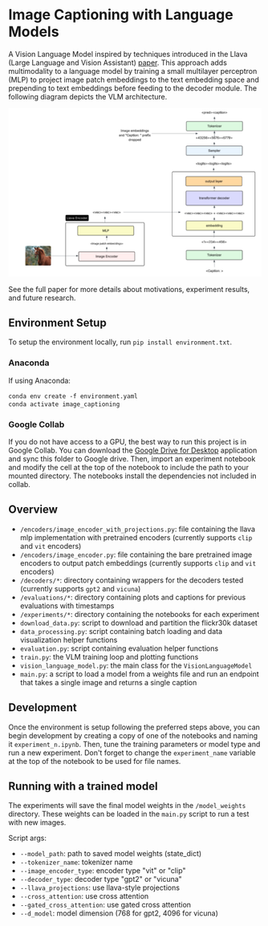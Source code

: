 # Image Captioning with Language Models

A Vision Language Model inspired by techniques introduced in the Llava (Large Language and Vision Assistant) [paper](https://arxiv.org/pdf/2304.08485). This approach adds multimodality to a language model by training a small multilayer perceptron (MLP) to project image patch embeddings to the text embedding space and prepending to text embeddings before feeding to the decoder module. The following diagram depicts the VLM architecture. 

![alt text](architecture-diagram.png)

See the full paper for more details about motivations, experiment results, and future research. 

## Environment Setup

To setup the environment locally, run `pip install environment.txt`.

### Anaconda

If using Anaconda:

```
conda env create -f environment.yaml
conda activate image_captioning
```

### Google Collab

If you do not have access to a GPU, the best way to run this project is in Google Collab. You can download the [Google Drive for Desktop](https://support.google.com/drive/answer/10838124?hl=en) application and sync this folder to Google drive. Then, import an experiment notebook and modify the cell at the top of the notebook to include the path to your mounted directory. The notebooks install the dependencies not included in collab. 

## Overview

- `/encoders/image_encoder_with_projections.py`: file containing the llava mlp implementation with pretrained encoders (currently supports `clip` and `vit` encoders)
- `/encoders/image_encoder.py`: file containing the bare pretrained image encoders to output patch embeddings (currently supports `clip` and `vit` encoders)
- `/decoders/*`: directory containing wrappers for the decoders tested (currently supports `gpt2` and `vicuna`)
- `/evaluations/*`: directory containing plots and captions for previous evaluations with timestamps
- `/experiments/*`: directory containing the notebooks for each experiment
- `download_data.py`: script to download and partition the flickr30k dataset
- `data_processing.py`: script containing batch loading and data visualization helper functions
- `evaluation.py`: script containing evaluation helper functions
- `train.py`: the VLM training loop and plotting functions
- `vision_language_model.py`: the main class for the `VisionLanguageModel`
- `main.py`: a script to load a model from a weights file and run an endpoint that takes a single image and returns a single caption


## Development

Once the environment is setup following the preferred steps above, you can begin development by creating a copy of one of the notebooks and naming it `experiment_n.ipynb`. Then, tune the training parameters or model type and run a new experiment. Don't forget to change the `experiment_name` variable at the top of the notebook to be used for file names. 

## Running with a trained model

The experiments will save the final model weights in the `/model_weights` directory. These weights can be loaded in the `main.py` script to run a test with new images. 

Script args:
- `--model_path`: path to saved model weights (state_dict)
- `--tokenizer_name`: tokenizer name
- `--image_encoder_type`: encoder type "vit" or "clip"
- `--decoder_type`: decoder type "gpt2" or "vicuna"
- `--llava_projections`: use llava-style projections
- `--cross_attention`: use cross attention
- `--gated_cross_attention`: use gated cross attention
- `--d_model`: model dimension (768 for gpt2, 4096 for vicuna)
